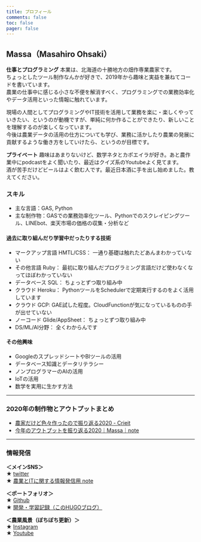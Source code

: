 ```yaml
---
title: プロフィール
comments: false
toc: false
pager: false
---
```



## Massa（Masahiro Ohsaki）
**仕事とプログラミング**
本業は、北海道の十勝地方の畑作専業農家です。  
ちょっとしたツール制作なんかが好きで、2019年から趣味と実益を兼ねてコードを書いています。  
農業の仕事中に感じる小さな不便を解消すべく、プログラミングでの業務効率化やデータ活用といった情報に触れています。

現場の人間としてプログラミングやIT技術を活用して業務を楽に・楽しくやっていきたい、というのが動機ですが、単純に何か作ることができたり、新しいことを理解するのが楽しくなっています。  
今後は農業データの活用の仕方についても学び、業務に活かしたり農業の発展に貢献するような働き方をしていけたら、というのが目標です。

**プライベート**
趣味はあまりないけど、数学ネタとカポエイラが好き。あと農作業中にpodcastをよく聞いたり、最近はクイズ系のYoutubeよく見てます。  
酒が苦手だけどビールはよく飲む人です。最近日本酒に手を出し始めました。教えてください。

### スキル
- 主な言語：GAS, Python
- 主な制作物：GASでの業務効率化ツール、Pythonでのスクレイピングツール、LINEbot、楽天市場の価格の収集・分析など

#### 過去に取り組んだり学習中だったりする技術
- マークアップ言語 HMTL/CSS： 一通り基礎は触れたどあんまわかっていない
- その他言語 Ruby： 最初に取り組んだプログラミング言語だけど使わなくなってほぼわかっていない
- データベース SQL： ちょっとずつ取り組み中
- クラウド Heroku： PythonツールをSchedulerで定期実行するのをよく活用しています
- クラウド GCP: GAE試した程度。CloudFunctionが気になっているものの手が出せていない
- ノーコード Glide/AppSheet： ちょっとずつ取り組み中
- DS/ML/AI分野： 全くわからんです

#### その他興味
- GoogleのスプレッドシートやBIツールの活用
- データベース知識とデータリテラシー
- ノンプログラマーのAIの活用
- IoTの活用
- 数学を実用に生かす方法

----
### 2020年の制作物とアウトプットまとめ
- [農家だけど色々作ったので振り返る2020 - Crieit](https://crieit.net/posts/GAS-Python)  
- [今年のアウトプットを振り返る2020｜Massa｜note](https://note.com/agrifeel_labo/n/n24dfceedab23)

----
### 情報発信
**＜メインSNS＞**  
★ [twitter](https://twitter.com/massasquash)  
★ [農業とITに関する情報発信用 note](https://note.mu/agrifeel_labo)

**＜ポートフォリオ＞**  
★ [Github](https://github.com/Massasquash)  
★ [開発・学習記録（このHUGOブログ）](https://massasquash.github.io/potatofolio/)

**＜農業風景（ぼちぼち更新）＞**  
★ [Instagram](https://www.instagram.com/ohsakifarm/)  
★ [Youtube](https://www.youtube.com/channel/UCsu1mENsBiVFsdc-yq0a4Aw)